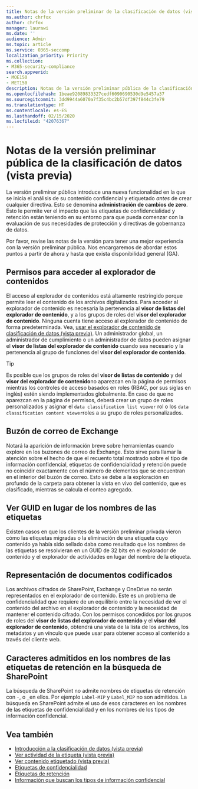 ```yaml
---
title: Notas de la versión preliminar de la clasificación de datos (vista previa)
ms.author: chrfox
author: chrfox
manager: laurawi
ms.date: ''
audience: Admin
ms.topic: article
ms.service: O365-seccomp
localization_priority: Priority
ms.collection:
- M365-security-compliance
search.appverid:
- MOE150
- MET150
description: Notas de la versión preliminar pública de la clasificación de datos
ms.openlocfilehash: 1beae92089833327cedf6090690530d9e5457a37
ms.sourcegitcommit: 3dd9944a6070a7f35c4bc2b57df397f844c3fe79
ms.translationtype: HT
ms.contentlocale: es-ES
ms.lasthandoff: 02/15/2020
ms.locfileid: "42076367"
---
```

# <a name="data-classification-public-preview-release-notes-preview"></a>Notas de la versión preliminar pública de la clasificación de datos (vista previa)

La versión preliminar pública introduce una nueva funcionalidad en la que se inicia el análisis de su contenido confidencial y etiquetado *antes* de crear cualquier directiva. Esto se denomina **administración de cambios de zero**. Esto le permite ver el impacto que las etiquetas de confidencialidad y retención están teniendo en su entorno para que pueda comenzar con la evaluación de sus necesidades de protección y directivas de gobernanza de datos.

Por favor, revise las notas de la versión para tener una mejor experiencia con la versión preliminar pública. Nos encargaremos de abordar estos puntos a partir de ahora y hasta que exista disponibilidad general (GA).

## <a name="permissions-for-accessing-content-explorer"></a>Permisos para acceder al explorador de contenidos

El acceso al explorador de contenidos está altamente restringido porque permite leer el contenido de los archivos digitalizados. Para acceder al explorador de contenido es necesaria la pertenencia al **visor de listas del explorador de contenido**, y a los grupos de roles del **visor del explorador de contenido**. Ninguna cuenta tiene acceso al explorador de contenido de forma predeterminada. Vea, [usar el explorador de contenido de clasificación de datos (vista previa)](data-classification-content-explorer.md#permissions). Un administrador global, un administrador de cumplimiento o un administrador de datos pueden asignar el **visor de listas del explorador de contenido** cuando sea necesario y la pertenencia al grupo de funciones del **visor del explorador de contenido**.

> [!TIP]
> Es posible que los grupos de roles del **visor de listas de contenido** y del **visor del explorador de contenido**no aparezcan en la página de permisos mientras los controles de acceso basados en roles (RBAC, por sus siglas en inglés) estén siendo implementados globalmente. En caso de que no aparezcan en la página de permisos, deberá crear un grupo de roles personalizados y asignar el `data classification list viewer` rol o los `data classification content viewer`roles a su grupo de roles personalizados.

## <a name="exchange-mailbox-count"></a>Buzón de correo de Exchange

Notará la aparición de información breve sobre herramientas cuando explore en los buzones de correo de Exchange. Esto sirve para llamar la atención sobre el hecho de que el recuento total mostrado sobre el tipo de información confidencial, etiquetas de confidencialidad y retención puede no coincidir exactamente con el número de elementos que se encuentran en el interior del buzón de correo. Esto se debe a la exploración en profundo de la carpeta para obtener la vista en vivo del contenido, que es clasificado, mientras se calcula el conteo agregado.

## <a name="seeing-guids-instead-of-label-names"></a>Ver GUID en lugar de los nombres de las etiquetas

Existen casos en que los clientes de la versión preliminar privada vieron cómo las etiquetas migradas o la eliminación de una etiqueta cuyo contenido ya había sido sellado daba como resultado que los nombres de las etiquetas se resolvieran en un GUID de 32 bits en el explorador de contenido y el explorador de actividades en lugar del nombre de la etiqueta. 

## <a name="rendering-of-encrypted-documents"></a>Representación de documentos codificados

Los archivos cifrados de SharePoint, Exchange y OneDrive no serán representados en el explorador de contenido. Este es un problema de confidencialidad que requiere de un equilibrio entre la necesidad de ver el contenido del archivo en el explorador de contenido y la necesidad de mantener el contenido cifrado. Con los permisos concedidos por los grupos de roles del **visor de listas del explorador de contenido** y el **visor del explorador de contenido**, obtendrá una vista de la lista de los archivos, los metadatos y un vínculo que puede usar para obtener acceso al contenido a través del cliente web.

## <a name="supported-characters-in-retention-label-names-in-sharepoint-search"></a>Caracteres admitidos en los nombres de las etiquetas de retención en la búsqueda de SharePoint

La búsqueda de SharePoint no admite nombres de etiquetas de retención con `-`, o `_`en ellos. Por ejemplo `Label-MIP` y `Label_MIP` no son admitidos. La búsqueda en SharePoint admite el uso de esos caracteres en los nombres de las etiquetas de confidencialidad y en los nombres de los tipos de información confidencial.

## <a name="see-also"></a>Vea también

- [Introducción a la clasificación de datos (vista previa)](data-classification-overview.md)
- [Ver actividad de la etiqueta (vista previa)](data-classification-activity-explorer.md)
- [Ver contenido etiquetado (vista previa)](data-classification-content-explorer.md)
- [Etiquetas de confidencialidad](sensitivity-labels.md)
- [Etiquetas de retención](labels.md)
- [Información que buscan los tipos de información confidencial](what-the-sensitive-information-types-look-for.md)

